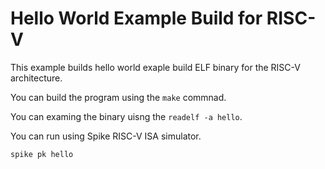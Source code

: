 # Hello World Example Build for RISC-V

This example builds hello world exaple build ELF binary for the RISC-V architecture. 

You can build the program using the `make` commnad.

You can examing the binary uisng the `readelf -a hello`.

You can run using Spike RISC-V ISA simulator.

```
spike pk hello
```

